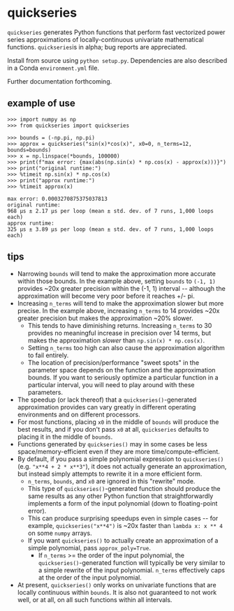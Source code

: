 # quickseries

`quickseries` generates Python functions that perform fast vectorized power 
series approximations of locally-continuous univariate mathematical functions. 
`quickseries`is in alpha; bug reports are appreciated.

Install from source using `python setup.py`. Dependencies are also described
in a Conda `environment.yml` file.

Further documentation forthcoming.

## example of use

```
>>> import numpy as np
>>> from quickseries import quickseries

>>> bounds = (-np.pi, np.pi)
>>> approx = quickseries("sin(x)*cos(x)", x0=0, n_terms=12, bounds=bounds)
>>> x = np.linspace(*bounds, 100000)
>>> print(f"max error: {max(abs(np.sin(x) * np.cos(x) - approx(x)))}")
>>> print("original runtime:")
>>> %timeit np.sin(x) * np.cos(x)
>>> print("approx runtime:")
>>> %timeit approx(x)

max error: 0.0003270875375037813
original runtime:
968 µs ± 2.17 µs per loop (mean ± std. dev. of 7 runs, 1,000 loops each)
approx runtime:
325 µs ± 3.89 µs per loop (mean ± std. dev. of 7 runs, 1,000 loops each)
```

## tips

* Narrowing `bounds` will tend to make the approximation more accurate within
those bounds. In the example above, setting `bounds` to `(-1, 1)` provides 
~20x greater precision within the (-1, 1) interval -- although the 
approximation will become very poor before it reaches +/- pi.
* Increasing `n_terms` will tend to make the approximation slower but more 
precise. In the example above, increasing `n_terms` to 14 provides ~20x 
greater precision but makes the approximation ~20% slower.
  * This tends to have diminishing returns. Increasing `n_terms` to 30 provides
  no meaningful increase in precision over 14 terms, but makes the 
  approximation *slower* than `np.sin(x) * np.cos(x)`.
  * Setting `n_terms` too high can also cause the approximation algorithm to
  fail entirely.
  * The location of precision/performance "sweet spots" in the parameter space 
  depends on the function and the approximation bounds. If you want to 
  seriously optimize a particular function in a particular interval, you will 
  need to play around with these parameters.
* The speedup (or lack thereof) that a `quickseries()`-generated approximation 
provides can vary greatly in different operating environments and on different 
processors.
* For most functions, placing `x0` in the middle of `bounds` will produce the
best results, and if you don't pass `x0` at all, `quickseries` defaults to 
placing it in the middle of `bounds`.
* Functions generated by `quickseries()` may in some cases be less 
space/memory-efficient even if they are more time/compute-efficient.
* By default, if you pass a simple polynomial expression to `quickseries()`
(e.g. `"x**4 + 2 * x**3"`), it does not actually generate an approximation, 
but instead simply attempts to rewrite it in a more efficient form.
    * `n_terms`, `bounds`, and `x0` are ignored in this "rewrite" mode.
    * This type of `quickseries()`-generated function should produce the same 
    results as any other Python function that straightforwardly implements a
    form of the input polynomial (down to floating-point error).
    * This can produce surprising speedups even in simple cases -- for example,
    `quickseries("x**4")` is ~20x faster than `lambda x: x ** 4` on some 
    `numpy` arrays.  
    * If you want `quickseries()` to actually create an approximation of a 
    simple polynomial, pass `approx_poly=True`.
      * If `n_terms` >= the order of the input polynomial, the 
      `quickseries()`-generated function will typically be very similar to a 
      simple rewrite of the input polynomial. `n_terms` effectively caps at the
      order of the input polynomial.
* At present, `quickseries()` only works on univariate functions that are 
locally continuous within `bounds`. It is also not guaranteed to not work well, 
or at all, on all such functions within all intervals.
